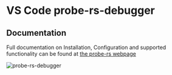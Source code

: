 # VS Code probe-rs-debugger

## Documentation
Full documentation on Installation, Configuration and supported functionality can be found at [the probe-rs webpage](https://probe.rs/docs/tools/vscode/)

![probe-rs-debugger](images/probe-rs-debugger.gif)